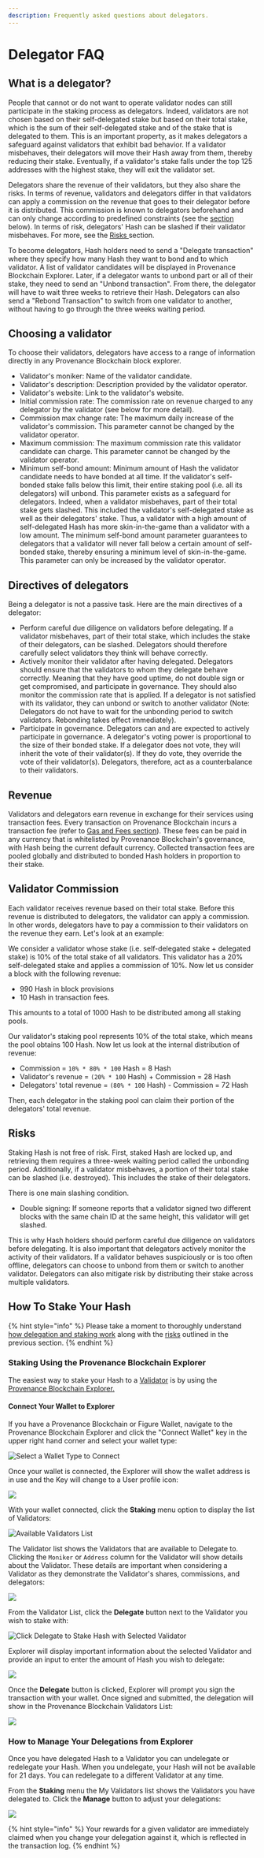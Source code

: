 ```yaml
---
description: Frequently asked questions about delegators.
---
```


# Delegator FAQ

## What is a delegator?

People that cannot or do not want to operate validator nodes can still participate in the staking process as delegators. Indeed, validators are not chosen based on their self-delegated stake but based on their total stake, which is the sum of their self-delegated stake and of the stake that is delegated to them. This is an important property, as it makes delegators a safeguard against validators that exhibit bad behavior. If a validator misbehaves, their delegators will move their Hash away from them, thereby reducing their stake. Eventually, if a validator's stake falls under the top 125 addresses with the highest stake, they will exit the validator set.

Delegators share the revenue of their validators, but they also share the risks. In terms of revenue, validators and delegators differ in that validators can apply a commission on the revenue that goes to their delegator before it is distributed. This commission is known to delegators beforehand and can only change according to predefined constraints (see the [section](delegator-faq.md) below). In terms of risk, delegators' Hash can be slashed if their validator misbehaves. For more, see the [Risks ](delegator-faq.md)section.

To become delegators, Hash holders need to send a "Delegate transaction" where they specify how many Hash they want to bond and to which validator. A list of validator candidates will be displayed in Provenance Blockchain Explorer. Later, if a delegator wants to unbond part or all of their stake, they need to send an "Unbond transaction". From there, the delegator will have to wait three weeks to retrieve their Hash. Delegators can also send a "Rebond Transaction" to switch from one validator to another, without having to go through the three weeks waiting period.

## Choosing a validator

To choose their validators, delegators have access to a range of information directly in any Provenance Blockchain block explorer.

* Validator's moniker: Name of the validator candidate.
* Validator's description: Description provided by the validator operator.
* Validator's website: Link to the validator's website.
* Initial commission rate: The commission rate on revenue charged to any delegator by the validator (see below for more detail).
* Commission max change rate: The maximum daily increase of the validator's commission. This parameter cannot be changed by the validator operator.
* Maximum commission: The maximum commission rate this validator candidate can charge. This parameter cannot be changed by the validator operator.
* Minimum self-bond amount: Minimum amount of Hash the validator candidate needs to have bonded at all time. If the validator's self-bonded stake falls below this limit, their entire staking pool (i.e. all its delegators) will unbond. This parameter exists as a safeguard for delegators. Indeed, when a validator misbehaves, part of their total stake gets slashed. This included the validator's self-delegated stake as well as their delegators' stake. Thus, a validator with a high amount of self-delegated Hash has more skin-in-the-game than a validator with a low amount. The minimum self-bond amount parameter guarantees to delegators that a validator will never fall below a certain amount of self-bonded stake, thereby ensuring a minimum level of skin-in-the-game. This parameter can only be increased by the validator operator.

## Directives of delegators

Being a delegator is not a passive task. Here are the main directives of a delegator:

* Perform careful due diligence on validators before delegating. If a validator misbehaves, part of their total stake, which includes the stake of their delegators, can be slashed. Delegators should therefore carefully select validators they think will behave correctly.
* Actively monitor their validator after having delegated. Delegators should ensure that the validators to whom they delegate behave correctly. Meaning that they have good uptime, do not double sign or get compromised, and participate in governance. They should also monitor the commission rate that is applied. If a delegator is not satisfied with its validator, they can unbond or switch to another validator (Note: Delegators do not have to wait for the unbonding period to switch validators. Rebonding takes effect immediately).
* Participate in governance. Delegators can and are expected to actively participate in governance. A delegator's voting power is proportional to the size of their bonded stake. If a delegator does not vote, they will inherit the vote of their validator(s). If they do vote, they override the vote of their validator(s). Delegators, therefore, act as a counterbalance to their validators.

## Revenue

Validators and delegators earn revenue in exchange for their services using transaction fees. Every transaction on Provenance Blockchain incurs a transaction fee (refer to [Gas and Fees section](../blockchain/basics/gas-and-fees.md)). These fees can be paid in any currency that is whitelisted by Provenance Blockchain's governance, with Hash being the current default currency. Collected transaction fees are pooled globally and distributed to bonded Hash holders in proportion to their stake.

## Validator Commission

Each validator receives revenue based on their total stake. Before this revenue is distributed to delegators, the validator can apply a commission. In other words, delegators have to pay a commission to their validators on the revenue they earn. Let's look at an example:

We consider a validator whose stake (i.e. self-delegated stake + delegated stake) is 10% of the total stake of all validators. This validator has a 20% self-delegated stake and applies a commission of 10%. Now let us consider a block with the following revenue:

* 990 Hash in block provisions
* 10 Hash in transaction fees.

This amounts to a total of 1000 Hash to be distributed among all staking pools.

Our validator's staking pool represents 10% of the total stake, which means the pool obtains 100 Hash. Now let us look at the internal distribution of revenue:

* Commission = `10% * 80% * 100` Hash = 8 Hash
* Validator's revenue = `(20% * 100` Hash) + Commission = 28 Hash
* Delegators' total revenue = `(80% * 100` Hash) - Commission = 72 Hash

Then, each delegator in the staking pool can claim their portion of the delegators' total revenue.

## Risks

Staking Hash is not free of risk. First, staked Hash are locked up, and retrieving them requires a three-week waiting period called the unbonding period. Additionally, if a validator misbehaves, a portion of their total stake can be slashed (i.e. destroyed). This includes the stake of their delegators.

There is one main slashing condition.

* Double signing: If someone reports that a validator signed two different blocks with the same chain ID at the same height, this validator will get slashed.

This is why Hash holders should perform careful due diligence on validators before delegating. It is also important that delegators actively monitor the activity of their validators. If a validator behaves suspiciously or is too often offline, delegators can choose to unbond from them or switch to another validator. Delegators can also mitigate risk by distributing their stake across multiple validators.

## How To Stake Your Hash

{% hint style="info" %}
Please take a moment to thoroughly understand [how delegation and staking work](delegator-faq.md#what-is-a-delegator) along with the [risks](delegator-faq.md#risks) outlined in the previous section.
{% endhint %}

### Staking Using the Provenance Blockchain Explorer

The easiest way to stake your Hash to a [Validator](validator-faq.md) is by using the [Provenance Blockchain Explorer.](https://explorer.provenance.io)

#### Connect Your Wallet to Explorer

If you have a Provenance Blockchain or Figure Wallet, navigate to the Provenance Blockchain Explorer and click the "Connect Wallet" key in the upper right hand corner and select your wallet type:

![Select a Wallet Type to Connect](<../.gitbook/assets/image (22).png>)

Once your wallet is connected, the Explorer will show the wallet address is in use and the Key will change to a User profile icon:

![](<../.gitbook/assets/image (7).png>)

With your wallet connected, click the **Staking** menu option to display the list of Validators:

![Available Validators List](<../.gitbook/assets/image (17).png>)

The Validator list shows the Validators that are available to Delegate to. Clicking the `Moniker` or `Address` column for the Validator will show details about the Validator. These details are important when considering a Validator as they demonstrate the Validator's shares, commissions, and delegators:

![](<../.gitbook/assets/image (20).png>)

From the Validator List, click the **Delegate** button next to the Validator you wish to stake with:

![Click Delegate to Stake Hash with Selected Validator](<../.gitbook/assets/image (19).png>)

Explorer will display important information about the selected Validator and provide an input to enter the amount of Hash you wish to delegate:

![](<../.gitbook/assets/image (12).png>)

Once the **Delegate** button is clicked, Explorer will prompt you sign the transaction with your wallet. Once signed and submitted, the delegation will show in the Provenance Blockchain Validators List:

![](<../.gitbook/assets/image (21).png>)

### How to Manage Your Delegations from Explorer

Once you have delegated Hash to a Validator you can undelegate or redelegate your Hash. When you undelegate, your Hash will not be available for 21 days. You can redelegate to a different Validator at any time.

From the **Staking** menu the My Validators list shows the Validators you have delegated to. Click the **Manage** button to adjust your delegations:

![](<../.gitbook/assets/image (8).png>)

{% hint style="info" %}
Your rewards for a given validator are immediately claimed when you change your delegation against it, which is reflected in the transaction log.
{% endhint %}
